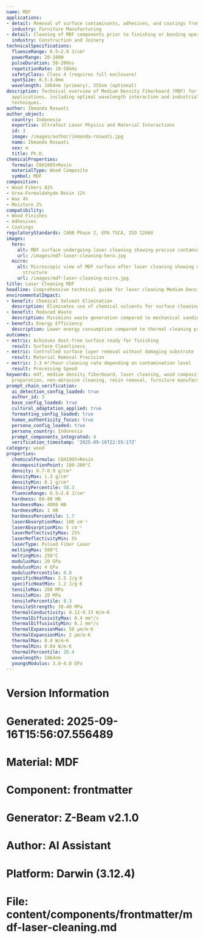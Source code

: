 ```yaml
---
name: MDF
applications:
- detail: Removal of surface contaminants, adhesives, and coatings from MDF panels
  industry: Furniture Manufacturing
- detail: Cleaning of MDF components prior to finishing or bonding operations
  industry: Construction and Joinery
technicalSpecifications:
  fluenceRange: 0.5–2.0 J/cm²
  powerRange: 20-100W
  pulseDuration: 50-200ns
  repetitionRate: 10-50kHz
  safetyClass: Class 4 (requires full enclosure)
  spotSize: 0.5-3.0mm
  wavelength: 1064nm (primary), 355nm (optional)
description: Technical overview of Medium Density Fiberboard (MDF) for laser cleaning
  applications, including optimal wavelength interaction and industrial surface preparation
  techniques.
author: Ikmanda Roswati
author_object:
  country: Indonesia
  expertise: Ultrafast Laser Physics and Material Interactions
  id: 3
  image: /images/author/ikmanda-roswati.jpg
  name: Ikmanda Roswati
  sex: m
  title: Ph.D.
chemicalProperties:
  formula: C6H10O5+Resin
  materialType: Wood Composite
  symbol: MDF
composition:
- Wood Fibers 82%
- Urea-Formaldehyde Resin 12%
- Wax 4%
- Moisture 2%
compatibility:
- Wood Finishes
- Adhesives
- Coatings
regulatoryStandards: CARB Phase 2, EPA TSCA, ISO 12460
images:
  hero:
    alt: MDF surface undergoing laser cleaning showing precise contamination removal
    url: /images/mdf-laser-cleaning-hero.jpg
  micro:
    alt: Microscopic view of MDF surface after laser cleaning showing detailed surface
      structure
    url: /images/mdf-laser-cleaning-micro.jpg
title: Laser Cleaning MDF
headline: Comprehensive technical guide for laser cleaning Medium Density Fiberboard
environmentalImpact:
- benefit: Chemical Solvent Elimination
  description: Eliminates use of chemical solvents for surface cleaning
- benefit: Reduced Waste
  description: Minimizes waste generation compared to mechanical sanding methods
- benefit: Energy Efficiency
  description: Lower energy consumption compared to thermal cleaning processes
outcomes:
- metric: Achieves dust-free surface ready for finishing
  result: Surface Cleanliness
- metric: Controlled surface layer removal without damaging substrate
  result: Material Removal Precision
- metric: 1-3 m²/hour cleaning rate depending on contamination level
  result: Processing Speed
keywords: mdf, medium density fiberboard, laser cleaning, wood composite, surface
  preparation, non-abrasive cleaning, resin removal, furniture manufacturing
prompt_chain_verification:
  ai_detection_config_loaded: true
  author_id: 3
  base_config_loaded: true
  cultural_adaptation_applied: true
  formatting_config_loaded: true
  human_authenticity_focus: true
  persona_config_loaded: true
  persona_country: Indonesia
  prompt_components_integrated: 4
  verification_timestamp: '2025-09-16T22:55:17Z'
category: wood
properties:
  chemicalFormula: C6H10O5+Resin
  decompositionPoint: 180-200°C
  density: 0.7-0.9 g/cm³
  densityMax: 1.3 g/cm³
  densityMin: 0.1 g/cm³
  densityPercentile: 58.3
  fluenceRange: 0.5–2.0 J/cm²
  hardness: 60-80 HB
  hardnessMax: 4000 HB
  hardnessMin: 1 HB
  hardnessPercentile: 1.7
  laserAbsorptionMax: 100 cm⁻¹
  laserAbsorptionMin: 5 cm⁻¹
  laserReflectivityMax: 25%
  laserReflectivityMin: 5%
  laserType: Pulsed Fiber Laser
  meltingMax: 500°C
  meltingMin: 250°C
  modulusMax: 20 GPa
  modulusMin: 4 GPa
  modulusPercentile: 0.0
  specificHeatMax: 2.5 J/g·K
  specificHeatMin: 1.2 J/g·K
  tensileMax: 200 MPa
  tensileMin: 20 MPa
  tensilePercentile: 8.3
  tensileStrength: 30-40 MPa
  thermalConductivity: 0.12-0.15 W/m·K
  thermalDiffusivityMax: 0.4 mm²/s
  thermalDiffusivityMin: 0.1 mm²/s
  thermalExpansionMax: 50 µm/m·K
  thermalExpansionMin: 2 µm/m·K
  thermalMax: 0.4 W/m·K
  thermalMin: 0.04 W/m·K
  thermalPercentile: 26.4
  wavelength: 1064nm
  youngsModulus: 3.0-4.0 GPa
---
```


# Version Information
# Generated: 2025-09-16T15:56:07.556489
# Material: MDF
# Component: frontmatter
# Generator: Z-Beam v2.1.0
# Author: AI Assistant
# Platform: Darwin (3.12.4)
# File: content/components/frontmatter/mdf-laser-cleaning.md